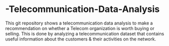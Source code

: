 # -Telecommunication-Data-Analysis
This git repository shows a telecommunication data analysis to make a recommendation on whether a Telecom organization is worth buying or selling.  This is done by analyzing a telecommunication dataset that contains useful information about the customers &amp; their activities on the network.

